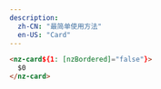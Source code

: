 ```yaml
---
description:
  zh-CN: "最简单使用方法"
  en-US: "Card"
---
```


```html
<nz-card${1: [nzBordered]="false"}>
  $0
</nz-card>
```

